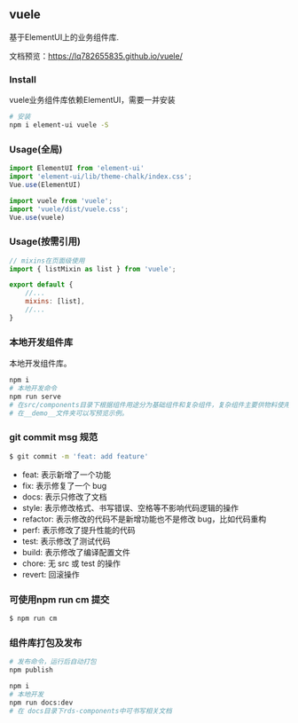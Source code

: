 ## vuele

基于ElementUI上的业务组件库.

文档预览：https://lq782655835.github.io/vuele/

### Install

vuele业务组件库依赖ElementUI，需要一并安装

``` bash
# 安装
npm i element-ui vuele -S

```

### Usage(全局)

``` javascript
import ElementUI from 'element-ui'
import 'element-ui/lib/theme-chalk/index.css';
Vue.use(ElementUI)

import vuele from 'vuele';
import 'vuele/dist/vuele.css';
Vue.use(vuele)

```

### Usage(按需引用)

``` javascript
// mixins在页面级使用
import { listMixin as list } from 'vuele';

export default {
    //...
    mixins: [list],
    //...
}

```

### 本地开发组件库
本地开发组件库。

``` bash
npm i
# 本地开发命令
npm run serve
# 在src/components目录下根据组件用途分为基础组件和复杂组件，复杂组件主要供物料使用。开发完成需在对应目录index.ts中注册。
# 在__demo__文件夹可以写预览示例。

```

### git commit msg 规范

``` bash
$ git commit -m 'feat: add feature'
```

- feat: 表示新增了一个功能
- fix: 表示修复了一个 bug
- docs: 表示只修改了文档
- style: 表示修改格式、书写错误、空格等不影响代码逻辑的操作
- refactor: 表示修改的代码不是新增功能也不是修改 bug，比如代码重构
- perf: 表示修改了提升性能的代码
- test: 表示修改了测试代码
- build: 表示修改了编译配置文件
- chore: 无 src 或 test 的操作
- revert: 回滚操作

### 可使用npm run cm 提交

``` bash
$ npm run cm
```

### 组件库打包及发布

``` bash
# 发布命令，运行后自动打包
npm publish
```

``` bash
npm i
# 本地开发
npm run docs:dev
# 在 docs目录下rds-components中可书写相关文档
```